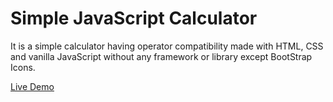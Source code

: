 # Simple JavaScript Calculator
It is a simple calculator having operator compatibility made with HTML, CSS and vanilla JavaScript without any framework or library except BootStrap Icons.

[Live Demo](https://suravshrestha.github.io/javascript-simple-calculator/)
